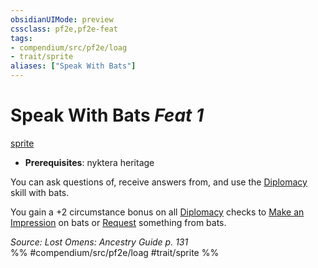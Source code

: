 ```yaml
---
obsidianUIMode: preview
cssclass: pf2e,pf2e-feat
tags:
- compendium/src/pf2e/loag
- trait/sprite
aliases: ["Speak With Bats"]
---
```

# Speak With Bats  *Feat 1*  
[sprite](/rules/traits/sprite-b1.md)  

- **Prerequisites**: nyktera heritage

You can ask questions of, receive answers from, and use the [Diplomacy](/compendium/skills.md#Diplomacy) skill with bats.

You gain a +2 circumstance bonus on all [Diplomacy](/compendium/skills.md#Diplomacy) checks to [Make an Impression](/rules/actions/make-an-impression.md) on bats or [Request](/rules/actions/request.md) something from bats.

*Source: Lost Omens: Ancestry Guide p. 131*  
%% #compendium/src/pf2e/loag #trait/sprite %%
